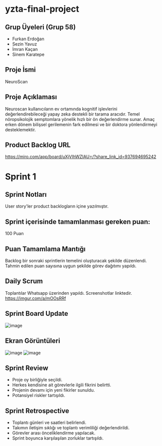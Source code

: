 # yzta-final-project

## Grup Üyeleri (Grup 58)
- Furkan Erdoğan
- Sezin Yavuz
- İmran Kaçan
- Sinem Karatepe

## Proje İsmi
NeuroScan

## Proje Açıklaması
Neuroscan kullanıcıların ev ortamında kognitif işlevlerini değerlendirebileceği yapay zeka destekli bir tarama aracıdır. Temel nöropsikolojik semptomlara yönelik hızlı bir ön değerlendirme sunar. Amaç erken dönem bilişsel gerilemenin fark edilmesi ve bir doktora yönlendirmeyi desteklemektir.

## Product Backlog URL
https://miro.com/app/board/uXjVIhWZIAU=/?share_link_id=937694695242

# Sprint 1
## Sprint Notları 
User story'ler product backlogların içine yazılmıştır. 

## Sprint içerisinde tamamlanması gereken puan:
100 Puan

## Puan Tamamlama Mantığı
Backlog bir sonraki sprintlerin temelini oluşturacak şekilde düzenlendi. Tahmin edilen puan sayısına uygun şekilde görev dağıtımı yapıldı.

## Daily Scrum
Toplantılar Whatsapp üzerinden yapıldı. Screenshotlar linktedir.
https://imgur.com/a/mOOsRRf

## Sprint Board Update
![image](https://github.com/user-attachments/assets/47414154-e6f8-42f2-bac3-e7e248a6d6a6)


## Ekran Görüntüleri
![image](https://github.com/user-attachments/assets/9e75a06a-f053-471e-be02-38fd145514a3)
![image](https://github.com/user-attachments/assets/abfe703d-842a-4a2d-938e-908f545aa022)


## Sprint Review
- Proje oy birliğiyle seçildi.
- Herkes kendisine ait görevlerle ilgili fikrini belirtti.
- Projenin devamı için yeni fikirler sunuldu.
- Potansiyel riskler tartışıldı.

## Sprint Retrospective
- Toplantı günleri ve saatleri belirlendi.
- Takımın iletişim sıklığı ve toplantı verimliliği değerlendirildi.
- Görevler arası önceliklendirme yapılacak.
- Sprint boyunca karşılaşılan zorluklar tartışıldı.


